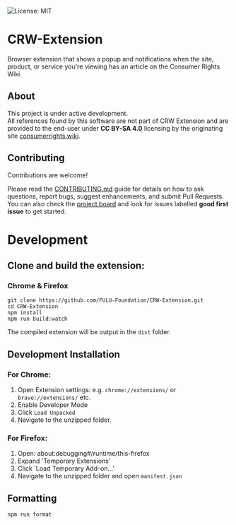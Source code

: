 ![License: MIT](https://img.shields.io/badge/License-MIT-green.svg)

# CRW-Extension
Browser extension that shows a popup and notifications when the site, product, or service you're viewing has an article on the Consumer Rights Wiki.

## About
This project is under active development.  
All references found by this software are not part of CRW Extension and are provided to the end-user under **CC BY-SA 4.0** licensing by the originating site [consumerrights.wiki](https://consumerrights.wiki).

## Contributing
Contributions are welcome!  

Please read the [CONTRIBUTING.md](CONTRIBUTING.md) guide for details on how to ask questions, report bugs, suggest enhancements, and submit Pull Requests.  
You can also check the [project board](https://github.com/FULU-Foundation/CRW-Extension/projects) and look for issues labelled **good first issue** to get started.

# Development

## Clone and build the extension:

### Chrome & Firefox

```shell
git clone https://github.com/FULU-Foundation/CRW-Extension.git
cd CRW-Extension
npm install
npm run build:watch
```

The compiled extension will be output in the `dist` folder.

## Development Installation

### For Chrome:

1. Open Extension settings: e.g. `chrome://extensions/` or `brave://extensions/` etc.
2. Enable Developer Mode
3. Click `Load Unpacked`
4. Navigate to the unzipped folder.

### For Firefox:

1. Open: about:debugging#/runtime/this-firefox
2. Expand 'Temporary Extensions'
3. Click 'Load Temporary Add-on...'
4. Navigate to the unzipped folder and open `manifest.json`

## Formatting

```shell
npm run format
```

